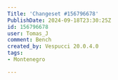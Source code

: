 ```yaml
---
Title: 'Changeset #156796678'
PublishDate: 2024-09-18T23:30:25Z
id: 156796678
user: Tomas_J
comment: Bench
created_by: Vespucci 20.0.4.0
tags:
- Montenegro

---
```

